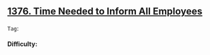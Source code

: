 ## [1376. Time Needed to Inform All Employees](https://leetcode.com/problems/time-needed-to-inform-all-employees)

```Tag```:

#### Difficulty: 
